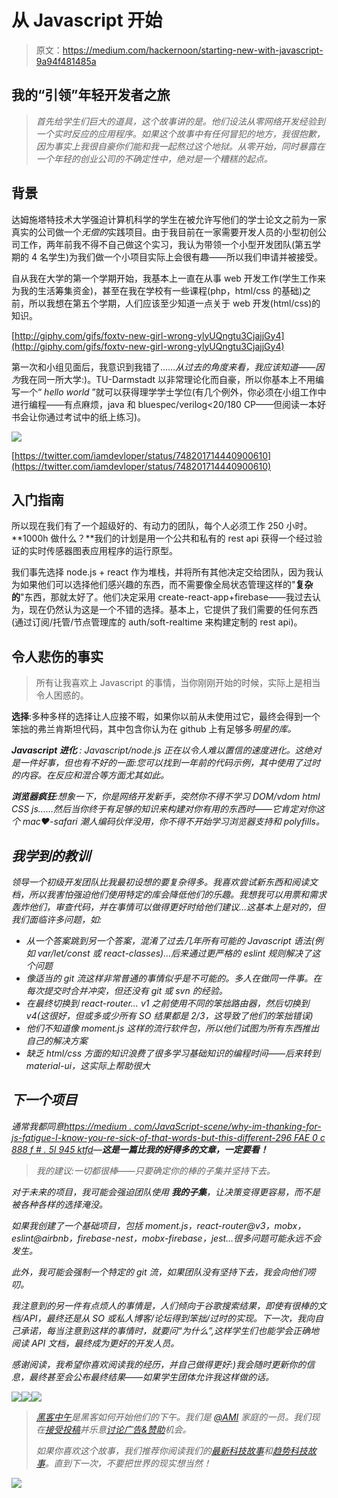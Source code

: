 # 从 Javascript 开始

> 原文：<https://medium.com/hackernoon/starting-new-with-javascript-9a94f481485a>

## 我的“引领”年轻开发者之旅

> *首先给学生们巨大的道具，这个故事讲的是。他们设法从零网络开发经验到一个实时反应的应用程序。如果这个故事中有任何冒犯的地方，我很抱歉，因为事实上我很自豪你们能和我一起熬过这个地狱。从零开始，同时暴露在一个年轻的创业公司的不确定性中，绝对是一个糟糕的起点。*

## 背景

达姆施塔特技术大学强迫计算机科学的学生在被允许写他们的学士论文之前为一家真实的公司做一个*无偿的*实践项目。由于我目前在一家需要开发人员的小型初创公司工作，两年前我不得不自己做这个实习，我认为带领一个小型开发团队(第五学期的 4 名学生)为我们做一个小项目实际上会很有趣——所以我们申请并被接受。

自从我在大学的第一个学期开始，我基本上一直在从事 web 开发工作(学生工作来为我的生活筹集资金)，甚至在我在学校有一些课程(php，html/css 的基础)之前，所以我想在第五个学期，人们应该至少知道一点关于 web 开发(html/css)的知识。

[http://giphy.com/gifs/foxtv-new-girl-wrong-ylyUQngtu3CjajjGy4](http://giphy.com/gifs/foxtv-new-girl-wrong-ylyUQngtu3CjajjGy4)

第一次和小组见面后，我意识到我错了……*从过去的角度来看，我应该知道——因为*我在同一所大学:)。TU-Darmstadt 以非常理论化而自豪，所以你基本上不用编写一个“ *hello world* ”就可以获得理学学士学位(有几个例外，你必须在小组工作中进行编程——有点麻烦，java 和 bluespec/verilog<20/180 CP——但阅读一本好书会让你通过考试中的纸上练习)。

![](img/77ab67f440c307ae8a753609f8c37cd0.png)

[https://twitter.com/iamdevloper/status/748201714440900610](https://twitter.com/iamdevloper/status/748201714440900610)

## 入门指南

所以现在我们有了一个超级好的、有动力的团队，每个人必须工作 250 小时。**1000h 做什么？**我们的计划是用一个公共和私有的 rest api 获得一个经过验证的实时传感器图表应用程序的运行原型。

我们事先选择 node.js + react 作为堆栈，并将所有其他决定交给团队，因为我认为如果他们可以选择他们感兴趣的东西，而不需要像全局状态管理这样的"**复杂的**"东西，那就太好了。他们决定采用 create-react-app+firebase——我过去认为，现在仍然认为这是一个不错的选择。基本上，它提供了我们需要的任何东西(通过订阅/托管/节点管理库的 auth/soft-realtime 来构建定制的 rest api)。

## 令人悲伤的事实

> 所有让我喜欢上 Javascript 的事情，当你刚刚开始的时候，实际上是相当令人困惑的。

**选择**:多种多样的选择让人应接不暇，如果你以前从未使用过它，最终会得到一个笨拙的弗兰肯斯坦代码，其中包含你认为在 github 上有足够多*明星的库。*

***Javascript 进化** : Javascript/node.js 正在以令人难以置信的速度进化。这绝对是一件好事，但也有不好的一面:您可以找到一年前的代码示例，其中使用了过时的内容。在反应和混合等方面尤其如此。*

***浏览器疯狂**:想象一下，你是网络开发新手，突然你不得不学习 DOM/vdom html CSS js……然后当你终于有足够的知识来构建对你有用的东西时——它肯定对你这个 mac❤-safari 潮人编码伙伴没用，你不得不开始学习浏览器支持和 polyfills。*

## *我学到的教训*

*领导一个初级开发团队比我最初设想的要复杂得多。我喜欢尝试新东西和阅读文档，所以我害怕强迫他们使用特定的库会降低他们的乐趣。我想我可以用票和需求轰炸他们，审查代码，并在事情可以做得更好时给他们建议…这基本上是对的，但我们面临许多问题，如:*

*   *从一个答案跳到另一个答案，混淆了过去几年所有可能的 Javascript 语法(例如 var/let/const 或 react-classes)…后来通过更严格的 eslint 规则解决了这个问题*
*   *像适当的 git 流这样非常普通的事情似乎是不可能的。多人在做同一件事。在每次提交时合并冲突，但还没有 git 或 svn 的经验。*
*   *在最终切换到 react-router… v1 之前使用不同的笨拙路由器，然后切换到 v4(这很好，但或多或少所有 SO 结果都是 2/3，这导致了他们的笨拙错误)*
*   *他们不知道像 moment.js 这样的流行软件包，所以他们试图为所有东西推出自己的解决方案*
*   *缺乏 html/css 方面的知识浪费了很多学习基础知识的编程时间——后来转到 material-ui，这实际上帮助很大*

## *下一个项目*

*通常我都同意[https://medium . com/JavaScript-scene/why-im-thanking-for-js-fatigue-I-know-you-re-sick-of-that-words-but-this-different-296 FAE 0 c 888 f # . 5l 945 ktfd](https://medium.com/u/c359511de780#.5l945ktfd)—***这是一篇比我的好得多的文章，一定要看！****

> *我的建议:一切都很棒——只要确定你的棒的子集并坚持下去。*

*对于未来的项目，我可能会强迫团队使用 ***我的子集***，让决策变得更容易，而不是被各种各样的选择淹没。*

*如果我创建了一个基础项目，包括 moment.js，react-router@v3，mobx，eslint@airbnb，firebase-nest，mobx-firebase，jest…很多问题可能永远不会发生。*

*此外，我可能会强制一个特定的 git 流，如果团队没有坚持下去，我会向他们唠叨。*

*我注意到的另一件有点烦人的事情是，人们倾向于谷歌搜索结果，即使有很棒的文档/API，最终还是从 SO 或私人博客/论坛得到笨拙/过时的实现。下一次，我向自己承诺，每当注意到这样的事情时，就要问“为什么”,这样学生们也能学会正确地阅读 API 文档，最终成为更好的开发人员。*

*感谢阅读，我希望你喜欢阅读我的经历，并自己做得更好:)我会随时更新你的信息，最终甚至会公布最终结果——如果学生团体允许我这样做的话。*

*[![](img/50ef4044ecd4e250b5d50f368b775d38.png)](http://bit.ly/HackernoonFB)**[![](img/979d9a46439d5aebbdcdca574e21dc81.png)](https://goo.gl/k7XYbx)**[![](img/2930ba6bd2c12218fdbbf7e02c8746ff.png)](https://goo.gl/4ofytp)*

> *[黑客中午](http://bit.ly/Hackernoon)是黑客如何开始他们的下午。我们是 [@AMI](http://bit.ly/atAMIatAMI) 家庭的一员。我们现在[接受投稿](http://bit.ly/hackernoonsubmission)并乐意[讨论广告&赞助](mailto:partners@amipublications.com)机会。*
> 
> *如果你喜欢这个故事，我们推荐你阅读我们的[最新科技故事](http://bit.ly/hackernoonlatestt)和[趋势科技故事](https://hackernoon.com/trending)。直到下一次，不要把世界的现实想当然！*

*![](img/be0ca55ba73a573dce11effb2ee80d56.png)*